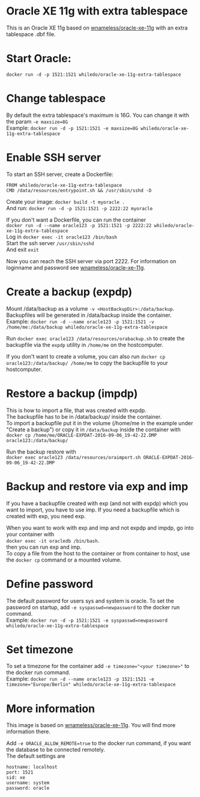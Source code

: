 # Oracle XE 11g with extra tablespace
This is an Oracle XE 11g based on [wnameless/oracle-xe-11g](https://hub.docker.com/r/wnameless/oracle-xe-11g/) with an extra tablespace .dbf file.  

# Start Oracle:  
`docker run -d -p 1521:1521 whiledo/oracle-xe-11g-extra-tablespace`  

# Change tablespace
By default the extra tablespace's maximum is 16G. You can change it with the param `-e maxsize=8G`  
Example: `docker run -d -p 1521:1521 -e maxsize=8G whiledo/oracle-xe-11g-extra-tablespace`

# Enable SSH server
To start an SSH server, create a Dockerfile:
```
FROM whiledo/oracle-xe-11g-extra-tablespace
CMD /data/resources/entrypoint.sh && /usr/sbin/sshd -D
```
Create your image: `docker build -t myoracle .`  
And run: `docker run -d -p 1521:1521 -p 2222:22 myoracle`  


If you don't want a Dockerfile, you can run the container  
`docker run -d --name oracle123 -p 1521:1521 -p 2222:22 whiledo/oracle-xe-11g-extra-tablespace`  
Log in `docker exec -it oracle123 /bin/bash`  
Start the ssh server `/usr/sbin/sshd`  
And exit `exit`  

Now you can reach the SSH server via port 2222. For information on loginname and password see [wnameless/oracle-xe-11g](https://hub.docker.com/r/wnameless/oracle-xe-11g/).

# Create a backup (expdp)
Mount /data/backup as a volume `-v <HostBackupDir>:/data/backup`.  
Backupfiles will be generated in /data/backup inside the container.  
Example: `docker run -d --name oracle123 -p 1521:1521 -v /home/me:/data/backup whiledo/oracle-xe-11g-extra-tablespace`  

Run `docker exec oracle123 /data/resources/orabackup.sh`  to create the backupfile via the `expdp` utility in `/home/me` on the hostcomputer.  

If you don't want to create a volume, you can also run `docker cp oracle123:/data/backup/ /home/me` to copy the backupfile to your hostcomputer.

# Restore a backup (impdp)
This is how to import a file, that was created with expdp.   
The backupfile has to be in /data/backup/ inside the container.  
To import a backupfile put it in the volume (/home/me in the example under "Create a backup") or copy it in `/data/backup` inside the container with  
`docker cp /home/me/ORACLE-EXPDAT-2016-09-06_19-42-22.DMP oracle123:/data/backup/`  

Run the backup restore with  
`docker exec oracle123 /data/resources/oraimport.sh ORACLE-EXPDAT-2016-09-06_19-42-22.DMP`  

# Backup and restore via exp and imp
If you have a backupfile created with exp (and not with expdp) which you want to import, you have to use imp.
If you need a backupfile which is created with exp, you need exp.

When you want to work with exp and imp and not expdp and impdp, go into your container with  
`docker exec -it oracledb /bin/bash`.  
then you can run exp and imp.  
To copy a file from the host to the container or from container to host, use the `docker cp` command or a mounted volume.  

# Define password
The default password for users sys and system is oracle. To set the password on startup, add `-e syspasswd=newpassword` to the docker run command.  
Example: `docker run -d -p 1521:1521 -e syspasswd=newpassword whiledo/oracle-xe-11g-extra-tablespace`  

# Set timezone  
To set a timezone for the container add `-e timezone="<your timezone>"` to the docker run command.  
Example: `docker run -d --name oracle123 -p 1521:1521 -e timezone="Europe/Berlin" whiledo/oracle-xe-11g-extra-tablespace`  

# More information
This image is based on [wnameless/oracle-xe-11g](https://hub.docker.com/r/wnameless/oracle-xe-11g/). You will find more information there.

Add `-e ORACLE_ALLOW_REMOTE=true` to the docker run command, if you want the database to be connected remotely.  
The default settings are
```  
hostname: localhost
port: 1521
sid: xe
username: system
password: oracle
```  

